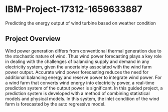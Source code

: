 # IBM-Project-17312-1659633887
Predicting the energy output of wind turbine based on weather condition

## Project Overview
Wind power generation differs from conventional thermal generation due to the stochastic nature of wind. Thus wind power forecasting plays a key role in dealing with the challenges of balancing supply and demand in any electricity system, given the uncertainty associated with the wind farm power output. Accurate wind power forecasting reduces the need for additional balancing energy and reserve power to integrate wind power. For a wind farm that converts wind energy into electricity power, a real-time prediction system of the output power is significant. In this guided project, a prediction system is developed with a method of combining statistical models and physical models. In this system, the inlet condition of the wind farm is forecasted by the auto regressive model.
